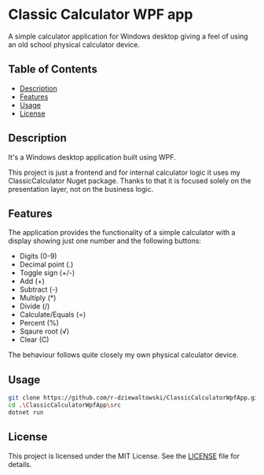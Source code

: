 # Classic Calculator WPF app
A simple calculator application for Windows desktop giving a feel of using an old school physical calculator device.

## Table of Contents
- [Description](#description)
- [Features](#features)
- [Usage](#usage)
- [License](#license)

## Description
It's a Windows desktop application built using WPF. 

This project is just a frontend and for internal calculator logic it uses my ClassicCalculator Nuget package. Thanks to that it is focused solely on the presentation layer, not on the business logic.

## Features
The application provides the functionality of a simple calculator with a display showing just one number and the following buttons:
- Digits (0-9)
- Decimal point (.)
- Toggle sign (+/-)
- Add (+)
- Subtract (-)
- Multiply (*)
- Divide (/)
- Calculate/Equals (=)
- Percent (%)
- Sqaure root (√)
- Clear (C)

The behaviour follows quite closely my own physical calculator device.

## Usage
```bash
git clone https://github.com/r-dziewaltowski/ClassicCalculatorWpfApp.git
cd .\ClassicCalculatorWpfApp\src
dotnet run
```

## License
This project is licensed under the MIT License. See the [LICENSE](LICENSE) file for details.

